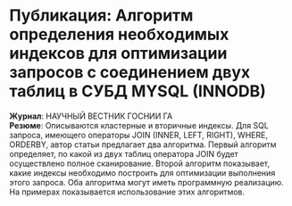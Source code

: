 # Публикация: Алгоритм определения необходимых индексов для оптимизации запросов с соединением двух таблиц в СУБД MYSQL (INNODB)

**Журнал**: НАУЧНЫЙ ВЕСТНИК ГОСНИИ ГА  
**Резюме**:
Описываются кластерные и вторичные индексы. 
Для SQL запроса, имеющего операторы JOIN (INNER, LEFT, RIGHT), WHERE, ORDERBY, автор статьи предлагает два алгоритма. 
Первый алгоритм определяет, по какой из двух таблиц оператора JOIN будет осуществлено полное сканирование. 
Второй алгоритм показывает, какие индексы необходимо построить для оптимизации выполнения этого запроса. 
Оба алгоритма могут иметь программную реализацию. На примерах показывается использование этих алгоритмов.
